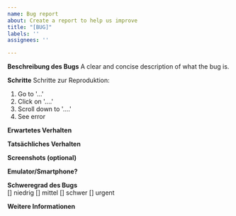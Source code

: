 ```yaml
---
name: Bug report
about: Create a report to help us improve
title: "[BUG]"
labels: ''
assignees: ''

---
```


**Beschreibung des Bugs**
A clear and concise description of what the bug is.

**Schritte**
Schritte zur Reproduktion:
1. Go to '...'
2. Click on '....'
3. Scroll down to '....'
4. See error

**Erwartetes Verhalten**  

**Tatsächliches Verhalten**  

**Screenshots (optional)**  

**Emulator/Smartphone?**  

**Schweregrad des Bugs**  
[] niedrig
[] mittel
[] schwer
[] urgent

**Weitere Informationen**

